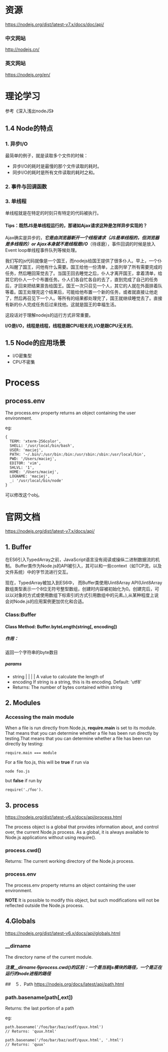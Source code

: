 
# 资源
<https://nodejs.org/dist/latest-v7.x/docs/doc/api/>
### 中文网站
<http://nodejs.cn/>

### 英文网站
<https://nodejs.org/en/>

# 理论学习
参考《深入浅出nodeJS》

## 1.4 Node的特点
### 1. 异步I/O
最简单的例子，就是读取多个文件的时候：

- 异步I/O的耗时是最慢的那个文件读取的耗时。
- 同步I/O的耗时是所有文件读取的耗时之和。

### 2. 事件与回调函数

### 3. 单线程

单线程就是在特定的时刻只有特定的代码被执行。


#### Tips：既然JS是单线程运行的，那诸如Ajax请求这种是怎样异步实现的？
Ajax确实是异步的，***它是由浏览器新开一个线程请求（JS是单线程的，但浏览器是多线程的）or Ajax本身就不是线程是I/O***（待琢磨），事件回调的时候是放入Event loop单线程事件队列等候处理。


我们写的js代码就像是一个国王，而nodejs给国王提供了很多仆人。早上，一个仆人叫醒了国王，问他有什么需要。国王给他一份清单，上面列举了所有需要完成的任务，然后睡回笼觉去了。当国王回去睡觉之后，仆人才离开国王，拿着清单，给其它的仆人一个个布置任务。仆人们各自忙各自的去了，直到完成了自己的任务后，才回来把结果禀告给国王。国王一次只召见一个人，其它的人就在外面排着队等着。国王处理完这个结果后，可能给他布置一个新的任务，或者就直接让他走了，然后再召见下一个人。等所有的结果都处理完了，国王就继续睡觉去了。直接有新的仆人完成任务后过来找他。这就是国王的幸福生活。


这段话对于理解nodejs的运行方式非常重要。

**I/O是I/O，线程是线程，线程是跟CPU相关的,I/O是跟CPU无关的**。


## 1.5 Node的应用场景
- I/O密集型
- CPU不密集

# Process
## process.env
The process.env property returns an object containing the user environment.


eg:

	{
	  TERM: 'xterm-256color',
	  SHELL: '/usr/local/bin/bash',
	  USER: 'maciej',
	  PATH: '~/.bin/:/usr/bin:/bin:/usr/sbin:/sbin:/usr/local/bin',
	  PWD: '/Users/maciej',
	  EDITOR: 'vim',
	  SHLVL: '1',
	  HOME: '/Users/maciej',
	  LOGNAME: 'maciej',
	  _: '/usr/local/bin/node'
	}

可以修改这个obj。

# 官网文档
<https://nodejs.org/dist/latest-v7.x/docs/api/>

## 1. Buffer
在ES6引入TypedArray之前，JavaScript语言没有阅读或操纵二进制数据流的机制。 Buffer类作为Node.js的API被引入，其可以和一些context（如TCP流，以及文件系统）中的字节流进行交互。

现在，TypedArray被加入到ES6中， 而Buffer类使用Uint8Array API(Uint8Array 数组类型表示一个8位无符号整型数组，创建时内容被初始化为0。创建完后，可以以对象的方式或使用数组下标索引的方式引用数组中的元素。),从某种程度上说会对Node.js的应用案例更加优化和合适。


### Class:Buffer

#### Class Method: Buffer.byteLength(string[, encoding])
##### 作用：
返回一个字符串的byte数目
##### params
- string <String> | <Buffer> | <TypedArray> | <DataView> | <ArrayBuffer> A value to calculate the length of
- encoding <String> If string is a string, this is its encoding. Default: 'utf8'
- Returns: <Integer> The number of bytes contained within string

## 2. Modules

### Accessing the main module

When a file is run directly from Node.js, **require.main** is set to its module. That means that you can determine whether a file has been run directly by testing.That means that you can determine whether a file has been run directly by testing:

	require.main === module

For a file foo.js, this will be **true** if run via 
	
	node foo.js

but **false** if run by 
	
	require('./foo').

## 3. process
<https://nodejs.org/dist/latest-v6.x/docs/api/process.html>

The process object is a global that provides information about, and control over, the current Node.js process. As a global, it is always available to Node.js applications without using require().

### process.cwd()
Returns: <String>The current working directory of the Node.js process.

### process.env
<Object>

The process.env property returns an object containing the user environment. 

**NOTE** It is possible to modify this object, but such modifications will not be reflected outside the Node.js process. 

## 4.Globals
<https://nodejs.org/dist/latest-v6.x/docs/api/globals.html>
### __dirname
<String>

The directory name of the current module. 

***注意__dirname与process.cwd()的区别：一个是当前js模块的路径，一个是正在运行的node进程的路径***


##　５．Path
<https://nodejs.org/docs/latest/api/path.html>

### path.basename(path[,ext])

Returns: the last portion of a path

eg:

	path.basename('/foo/bar/baz/asdf/quux.html')
	// Returns: 'quux.html'
	
	path.basename('/foo/bar/baz/asdf/quux.html', '.html')
	// Returns: 'quux'